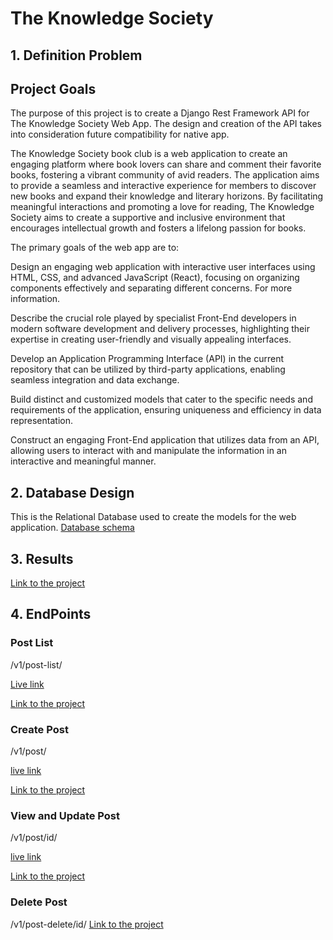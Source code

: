 
# The Knowledge Society

## 1. Definition Problem
## Project Goals
The purpose of this project is to create a Django Rest Framework API for The Knowledge Society Web App. The design and creation of the API takes into consideration future compatibility for native app.

The Knowledge Society book club is a web application to create an engaging platform where book lovers can share and comment their favorite books, fostering a vibrant community of avid readers. The application aims to provide a seamless and interactive experience for members to discover new books and expand their knowledge and literary horizons. By facilitating meaningful interactions and promoting a love for reading, The Knowledge Society aims to create a supportive and inclusive environment that encourages intellectual growth and fosters a lifelong passion for books.

The primary goals of the web app are to:

Design an engaging web application with interactive user interfaces using HTML, CSS, and advanced JavaScript (React), focusing on organizing components effectively and separating different concerns. For more information.

Describe the crucial role played by specialist Front-End developers in modern software development and delivery processes, highlighting their expertise in creating user-friendly and visually appealing interfaces.

Develop an Application Programming Interface (API) in the current repository that can be utilized by third-party applications, enabling seamless integration and data exchange.

Build distinct and customized models that cater to the specific needs and requirements of the application, ensuring uniqueness and efficiency in data representation.

Construct an engaging Front-End application that utilizes data from an API, allowing users to interact with and manipulate the information in an interactive and meaningful manner.



## 2. Database Design
This is the Relational Database used to create the models for the web application. [Database schema](https://github.com/David-Angel-M/knowledge-society-api/blob/main/doc/DB_Post.jpg)

## 3. Results
[Link to the project]()

## 4. EndPoints

### Post List
/v1/post-list/

[Live link](http://knowledge-society-bc51a0144a7f.herokuapp.com/v1/post-list/)

[Link to the project](https://github.com/David-Angel-M/knowledge-society-api/blob/main/doc/PostList.JPG)

### Create Post
/v1/post/

[live link](http://knowledge-society-bc51a0144a7f.herokuapp.com/v1/post/)

[Link to the project](https://github.com/David-Angel-M/knowledge-society-api/blob/main/doc/PostCreate.JPG)

### View and Update Post
/v1/post/id/

[live link](http://knowledge-society-bc51a0144a7f.herokuapp.com/v1/post/1/)

[Link to the project](https://github.com/David-Angel-M/knowledge-society-api/blob/main/doc/PostDetail.JPG)

### Delete Post
/v1/post-delete/id/
[Link to the project]()

